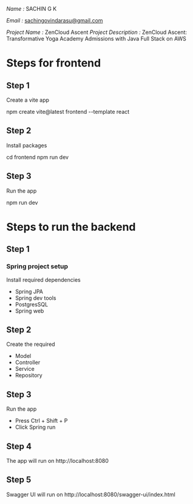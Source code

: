 *Name :* SACHIN G K

*Email :* sachingovindarasu@gmail.com

*Project Name :* ZenCloud Ascent
*Project Description :* ZenCloud Ascent: Transformative Yoga Academy Admissions with Java Full Stack on AWS


# Steps for frontend

## Step 1

Create a vite app


npm create vite@latest frontend --template react


## Step 2

Install packages


cd frontend
npm run dev


## Step 3

Run the app


npm run dev


# Steps to run the backend

## Step 1

### Spring project setup

Install required dependencies

- Spring JPA
- Spring dev tools
- PostgresSQL
- Spring web

## Step 2

Create the required

- Model
- Controller
- Service
- Repository

## Step 3

Run the app

- Press Ctrl + Shift + P
- Click Spring run

## Step 4

The app will run on
http://localhost:8080

## Step 5

Swagger UI will run on http://localhost:8080/swagger-ui/index.html
